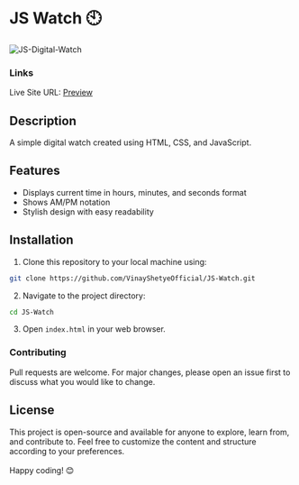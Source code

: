 # JS Watch 🕙
![JS-Digital-Watch](https://github.com/VinayShetyeOfficial/JS-Watch/assets/100470361/f34243b9-35d6-4e54-bff3-8dfb994c19c9)

### Links
Live Site URL: [Preview](https://6641aa13f60fc1665889b776--chic-cupcake-c46b07.netlify.app/)


## Description
A simple digital watch created using HTML, CSS, and JavaScript.

## Features
- Displays current time in hours, minutes, and seconds format
- Shows AM/PM notation
- Stylish design with easy readability

## Installation

1. Clone this repository to your local machine using:
  ```bash
  git clone https://github.com/VinayShetyeOfficial/JS-Watch.git
  ```

2. Navigate to the project directory:
  ```bash
  cd JS-Watch
  ```

3. Open `index.html` in your web browser.

### Contributing
Pull requests are welcome. For major changes, please open an issue first to discuss what you would like to change.

## License
This project is open-source and available for anyone to explore, learn from, and contribute to.
Feel free to customize the content and structure according to your preferences. <br><br> Happy coding! 😊
